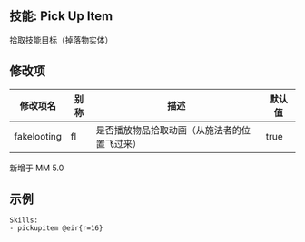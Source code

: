技能: Pick Up Item
--------------------------

拾取技能目标（掉落物实体）

修改项
----------

| 修改项名 | 别称    | 描述                                                                                                    | 默认值 |
|-----------|------------|----------------------------------------------------------------------------------------------------------------|---------------|
| fakelooting  | fl       | 是否播放物品拾取动画（从施法者的位置飞过来） | true |

新增于 MM 5.0

示例
--------

    Skills:
    - pickupitem @eir{r=16}